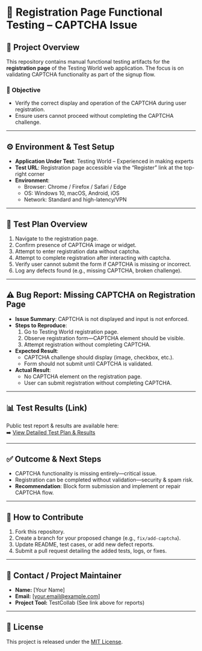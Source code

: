 # 🧪 Registration Page Functional Testing – CAPTCHA Issue

## 📄 Project Overview
This repository contains manual functional testing artifacts for the **registration page** of the Testing World web application. The focus is on validating CAPTCHA functionality as part of the signup flow.

### 🔎 Objective
- Verify the correct display and operation of the CAPTCHA during user registration.
- Ensure users cannot proceed without completing the CAPTCHA challenge.

---

## ⚙️ Environment & Test Setup

- **Application Under Test**: Testing World – Experienced in making experts  
- **Test URL**: Registration page accessible via the “Register” link at the top-right corner  
- **Environment**:
  - Browser: Chrome / Firefox / Safari / Edge
  - OS: Windows 10, macOS, Android, iOS
  - Network: Standard and high-latency/VPN

---

## 🧩 Test Plan Overview

1. Navigate to the registration page.
2. Confirm presence of CAPTCHA image or widget.
3. Attempt to enter registration data without captcha.
4. Attempt to complete registration after interacting with captcha.
5. Verify user cannot submit the form if CAPTCHA is missing or incorrect.
6. Log any defects found (e.g., missing CAPTCHA, broken challenge).

---

## ⚠️ Bug Report: Missing CAPTCHA on Registration Page

- **Issue Summary**: CAPTCHA is not displayed and input is not enforced.
- **Steps to Reproduce**:
  1. Go to Testing World registration page.
  2. Observe registration form—CAPTCHA element should be visible.
  3. Attempt registration without completing CAPTCHA.
- **Expected Result**:
  - CAPTCHA challenge should display (image, checkbox, etc.).
  - Form should not submit until CAPTCHA is validated.
- **Actual Result**:
  - No CAPTCHA element on the registration page.
  - User can submit registration without completing CAPTCHA.

---

## 📊 Test Results (Link)

Public test report & results are available here:  
➡️ [View Detailed Test Plan & Results](https://testcollab.io/project/16171/test_plans/66564/view?public_token=eyJhbGciOiJIUzI1NiIsInR5cCI6IkpXVCJ9.eyJjb21wYW55Ijo5NjUyLCJwcm9qZWN0IjoiMTYxNzEiLCJlbnRpdHkiOiJ0ZXN0cGxhbiIsImVudGl0eUlkIjo2NjU2NCwiaWF0IjoxNzQ5NjI3NDE2fQ.31qyrfn7VookVIMfhZX0eKGmdPMt4PnLHe-429dEyLI&region=US)

---

## ✅ Outcome & Next Steps

- CAPTCHA functionality is missing entirely—critical issue.  
- Registration can be completed without validation—security & spam risk.  
- **Recommendation**: Block form submission and implement or repair CAPTCHA flow.

---

## 📝 How to Contribute

1. Fork this repository.
2. Create a branch for your proposed change (e.g., `fix/add-captcha`).
3. Update README, test cases, or add new defect reports.
4. Submit a pull request detailing the added tests, logs, or fixes.

---

## 📇 Contact / Project Maintainer

- **Name:** [Your Name]  
- **Email:** [your.email@example.com]  
- **Project Tool:** TestCollab (See link above for reports)

---

## 🏁 License

This project is released under the [MIT License](LICENSE).

